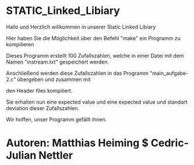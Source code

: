 #  STATIC_Linked_Libiary 	

Hallo und Herzlich willkommen in unserer Static Linked Libiary

Hier haben Sie die Möglichkeit über den Befehl "make" ein Programm zu kompilieren

Dieses Programm erstellt 100 Zufallszahlen, welche in einer Datei mit dem Namen "instream.txt" gespeichert werden.

Anschließend werden diese Zufallszahlen in das Programm "main_aufgabe-2.c" übergeben und zusammen mit 

den Header files kompiliert.

Sie erhalten nun eine expected value und eine expected value und standart deviation dieser Zufallszahlen.

Wir hoffen, unser Programm gefällt ihnen.

# Autoren: 	Matthias Heiming $ Cedric-Julian Nettler

		

